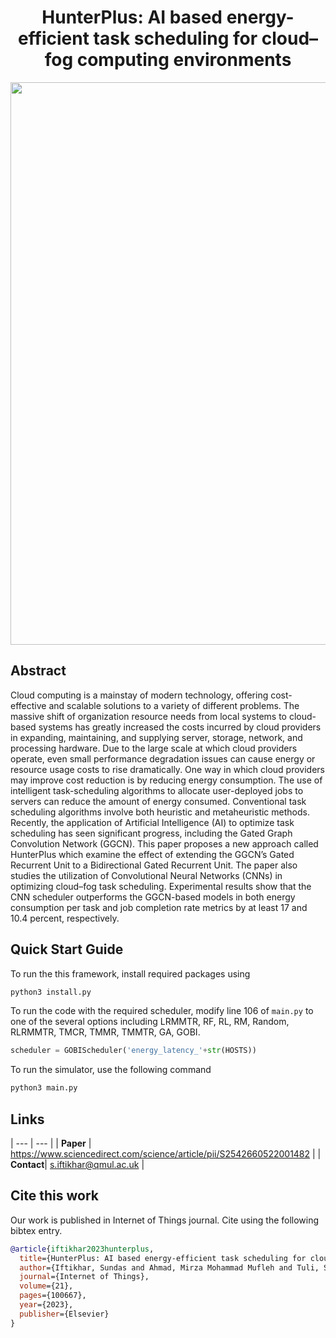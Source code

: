 <h1 align="center">HunterPlus: AI based energy-efficient task scheduling for cloud–fog computing environments</h1>
<!-- <div align="center">
 <a>
    <img src="https://hits.seeyoufarm.com/api/count/incr/badge.svg?url=https%3A%2F%2Fgithub.com%2Fimperial-qore%2FCOSCO&count_bg=%23FFC401&title_bg=%23555555&icon=&icon_color=%23E7E7E7&title=hits&edge_flat=false" alt="Hits">
  </a>
   <a href="https://github.com/imperial-qore/COSCO/actions">
    <img src="https://github.com/imperial-qore/SimpleFogSim/workflows/DeFog-Benchmarks/badge.svg" alt="Actions Status">
  </a>
</div> -->

<img src="https://github.com/imperial-qore/COSCO/blob/master/wiki/COSCO.jpg" width="900" align="middle">

## Abstract
Cloud computing is a mainstay of modern technology, offering cost-effective and scalable solutions to a variety of different problems. The massive shift of organization resource needs from local systems to cloud-based systems has greatly increased the costs incurred by cloud providers in expanding, maintaining, and supplying server, storage, network, and processing hardware. Due to the large scale at which cloud providers operate, even small performance degradation issues can cause energy or resource usage costs to rise dramatically. One way in which cloud providers may improve cost reduction is by reducing energy consumption. The use of intelligent task-scheduling algorithms to allocate user-deployed jobs to servers can reduce the amount of energy consumed. Conventional task scheduling algorithms involve both heuristic and metaheuristic methods. Recently, the application of Artificial Intelligence (AI) to optimize task scheduling has seen significant progress, including the Gated Graph Convolution Network (GGCN). This paper proposes a new approach called HunterPlus which examine the effect of extending the GGCN’s Gated Recurrent Unit to a Bidirectional Gated Recurrent Unit. The paper also studies the utilization of Convolutional Neural Networks (CNNs) in optimizing cloud–fog task scheduling. Experimental results show that the CNN scheduler outperforms the GGCN-based models in both energy consumption per task and job completion rate metrics by at least 17 and 10.4 percent, respectively.


## Quick Start Guide
To run the this framework, install required packages using
```bash
python3 install.py
```
To run the code with the required scheduler, modify line 106 of `main.py` to one of the several options including LRMMTR, RF, RL, RM, Random, RLRMMTR, TMCR, TMMR, TMMTR, GA, GOBI.
```python
scheduler = GOBIScheduler('energy_latency_'+str(HOSTS))
```

To run the simulator, use the following command
```bash
python3 main.py
```


## Links
| --- | --- |
| **Paper** | https://www.sciencedirect.com/science/article/pii/S2542660522001482 |
| **Contact**| s.iftikhar@qmul.ac.uk |

## Cite this work
Our work is published in Internet of Things journal. Cite using the following bibtex entry.
```bibtex
@article{iftikhar2023hunterplus,
  title={HunterPlus: AI based energy-efficient task scheduling for cloud--fog computing environments},
  author={Iftikhar, Sundas and Ahmad, Mirza Mohammad Mufleh and Tuli, Shreshth and Chowdhury, Deepraj and Xu, Minxian and Gill, Sukhpal Singh and Uhlig, Steve},
  journal={Internet of Things},
  volume={21},
  pages={100667},
  year={2023},
  publisher={Elsevier}
}
```
